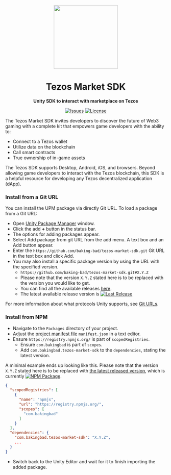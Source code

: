 <div align="center">

<a href="https://tezos.com/unity/"><img height="200x" src="https://tezos.com/tez/tez-banner.jpg" /></a>

  <h1>Tezos Market SDK</h1>

  <p>
    <strong>Unity SDK to interact with marketplace on Tezos</strong>
  </p>

  <p>
    <a href="https://github.com/baking-bad/tezos-market-sdk/issues"><img alt="Issues" src="https://img.shields.io/github/issues/baking-bad/tezos-market-sdk" /></a>
    <a href="https://opensource.org/licenses/MIT"><img alt="License" src="https://img.shields.io/github/license/baking-bad/tezos-market-sdk" /></a>
  </p>
</div>

The Tezos Market SDK invites developers to discover the future of Web3 gaming with a complete kit that empowers game
developers with the ability to:

- Connect to a Tezos wallet
- Utilize data on the blockchain
- Call smart contracts
- True ownership of in-game assets

The Tezos SDK supports Desktop, Android, iOS, and browsers. Beyond allowing game developers to interact with the Tezos
blockchain, this SDK is a helpful resource for developing any Tezos decentralized application (dApp).

### Install from a Git URL

You can install the UPM package via directly Git URL. To load a package from a Git URL:

* Open [Unity Package Manager](https://docs.unity3d.com/Manual/upm-ui.html) window.
* Click the add **+** button in the status bar.
* The options for adding packages appear.
* Select Add package from git URL from the add menu. A text box and an Add button appear.
* Enter the `https://github.com/baking-bad/tezos-market-sdk.git` Git URL in the text box and click Add.
* You may also install a specific package version by using the URL with the specified version.
    * `https://github.com/baking-bad/tezos-market-sdk.git#X.Y.Z`
    * Please note that the version `X.Y.Z` stated here is to be replaced with the version you would like to get.
    * You can find all the available releases [here](https://github.com/baking-bad/tezos-market-sdk/releases).
    * The latest available release version
      is [![Last Release](https://img.shields.io/github/v/release/baking-bad/tezos-market-sdk)](https://github.com/baking-bad/tezos-market-sdk/releases/latest)

For more information about what protocols Unity supports, see [Git URLs](https://docs.unity3d.com/Manual/upm-git.html).

### Install from NPM

* Navigate to the `Packages` directory of your project.
* Adjust the [project manifest file](https://docs.unity3d.com/Manual/upm-manifestPrj.html) `manifest.json` in a text
  editor.
* Ensure `https://registry.npmjs.org/` is part of `scopedRegistries`.
    * Ensure `com.bakingbad` is part of `scopes`.
    * Add `com.bakingbad.tezos-market-sdk` to the `dependencies`, stating the latest version.

A minimal example ends up looking like this. Please note that the version `X.Y.Z` stated here is to be replaced
with [the latest released version](https://www.npmjs.com/package/com.bakingbad.tezos-market-sdk), which is
currently [![NPM Package](https://img.shields.io/npm/v/com.bakingbad.tezos-market-sdk?color=blue)](https://www.npmjs.com/package/com.bakingbad.tezos-market-sdk).

```json
{
  "scopedRegistries": [
    {
      "name": "npmjs",
      "url": "https://registry.npmjs.org/",
      "scopes": [
        "com.bakingbad"
      ]
    }
  ],
  "dependencies": {
    "com.bakingbad.tezos-market-sdk": "X.Y.Z",
    ...
  }
}
```

* Switch back to the Unity Editor and wait for it to finish importing the added package.
